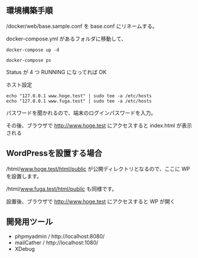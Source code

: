 ## 環境構築手順

/docker/web/base.sample.conf を base.conf にリネームする。

docker-compose.yml があるフォルダに移動して、

```
docker-compose up -d
```

```
docker-compose ps
```

Status が 4 つ RUNNING になってれば OK

ホスト設定

```
echo "127.0.0.1 www.hoge.test" | sudo tee -a /etc/hosts
echo "127.0.0.1 www.fuga.test" | sudo tee -a /etc/hosts
```

パスワードを聞かれるので、端末のログインパスワードを入力。

その後、ブラウザで http://www.hoge.test にアクセスすると index.html が表示される

## WordPressを設置する場合

/html/www.hoge.test/html/public が公開ディレクトリとなるので、ここに WP を設置します。

/html/www.fuga.test/html/public も同様です。

設置後、ブラウザで http://www.hoge.test にアクセスすると WP が開く

## 開発用ツール

- phpmyadmin / http://localhost:8080/
- mailCather / http://localhost:1080/
- XDebug

